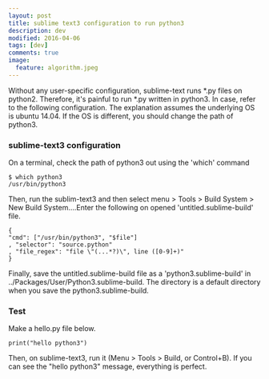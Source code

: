 ```yaml
---
layout: post
title: sublime text3 configuration to run python3
description: dev
modified: 2016-04-06
tags: [dev]
comments: true
image:
  feature: algorithm.jpeg
---
```

Without any user-specific configuration, sublime-text runs *.py files on python2. Therefore, it's painful to run *.py written in python3.
In case, refer to the following configuration. The explanation assumes the underlying OS is ubuntu 14.04. If the OS is different, you should change the path of python3.

### sublime-text3 configuration

On a terminal, check the path of python3 out using the 'which' command

```
$ which python3
/usr/bin/python3
```

Then, run the sublim-text3 and then select menu > Tools > Build System > New Build System....Enter the following on opened 'untitled.sublime-build' file.

```
{
"cmd": ["/usr/bin/python3", "$file"]
, "selector": "source.python"
, "file_regex": "file \"(...*?)\", line ([0-9]+)"
}
```

Finally, save the untitled.sublime-build file as a 'python3.sublime-build' in ../Packages/User/Python3.sublime-build. 
The directory is a default directory when you save the python3.sublime-build. 


### Test

Make a hello.py file below.

```
print("hello python3")
```

Then, on sublime-text3, run it (Menu > Tools > Build, or Control+B). If you can see the "hello python3" message, everything is perfect.
